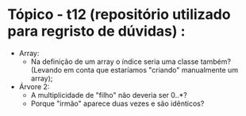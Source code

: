 # Tópico - t12 (repositório utilizado para regristo de dúvidas) :
* Array: 
    * Na definição de um array o índice seria uma classe também? (Levando em conta que estaríamos "criando" manualmente um array);
* Árvore 2: 
    * A multiplicidade de "filho" não deveria ser 0..*?
    * Porque "irmão" aparece duas vezes e são idênticos?